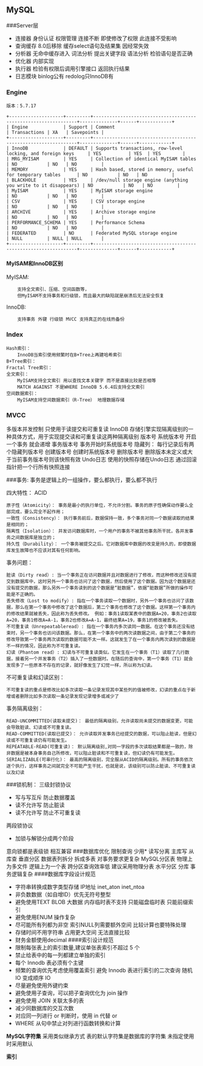 ## MySQL


###Server层


- 连接器 身份认证 权限管理 连接不断 即使修改了权限 此连接不受影响
- 查询缓存 8.0后移除 缓存select语句及结果集 因经常失效
- 分析器 无命中缓存进入 词法分析 提出关键字段 语法分析 检验语句是否正确
- 优化器 内部实现 
- 执行器 检验有权限后调用引擎接口 返回执行结果
- 日志模块 binlog公有 redolog只InnoDB有
### Engine
    版本：5.7.17
    
    +--------------------+---------+----------------------------------------------------------------+--------------+------+------------+
    | Engine             | Support | Comment                                                        | Transactions | XA   | Savepoints |
    +--------------------+---------+----------------------------------------------------------------+--------------+------+------------+
    | InnoDB             | DEFAULT | Supports transactions, row-level locking, and foreign keys     | YES          | YES  | YES        |
    | MRG_MYISAM         | YES     | Collection of identical MyISAM tables                          | NO           | NO   | NO         |
    | MEMORY             | YES     | Hash based, stored in memory, useful for temporary tables      | NO           | NO   | NO         |
    | BLACKHOLE          | YES     | /dev/null storage engine (anything you write to it disappears) | NO           | NO   | NO         |
    | MyISAM             | YES     | MyISAM storage engine                                          | NO           | NO   | NO         |
    | CSV                | YES     | CSV storage engine                                             | NO           | NO   | NO         |
    | ARCHIVE            | YES     | Archive storage engine                                         | NO           | NO   | NO         |
    | PERFORMANCE_SCHEMA | YES     | Performance Schema                                             | NO           | NO   | NO         |
    | FEDERATED          | NO      | Federated MySQL storage engine                                 | NULL         | NULL | NULL       |
    +--------------------+---------+----------------------------------------------------------------+--------------+------+------------+
    
#### MyISAM和InnoDB区别 
  
  MyISAM:
        
        支持全文索引、压缩、空间函数等，
        但MyISAM不支持事务和行级锁，而且最大的缺陷就是崩溃后无法安全恢复
  
  InnoDB:
  
        支持事务 外键 行级锁 MVCC 支持真正的在线热备份
  
### Index  
    
    Hash索引：
        InnoDB当索引使用频繁时在B+Tree上再建哈希索引
    B+Tree索引：
    Fractal Tree索引：
    全文索引：
        MyISAM支持全文索引 用以查找文本关键字 而不是直接比较是否相等
        MATCH AGAINST 不是WHERE InnoDB 5.6.4后支持全文索引
    空间数据索引：
        MyISAM支持空间数据索引（R-Tree） 地理数据存储


 
### MVCC

多版本并发控制
    只使用于读提交和可重复读
    InnoDB 存储引擎实现隔离级别的一种具体方式，用于实现提交读和可重复读这两种隔离级别
    版本号
        系统版本号 开启一个事务 就会递增
        事务版本号 事务开始时系统版本号
    隐藏列：    每行记录后有两个隐藏列版本号
        创建版本号 创建时系统版本号
        删除版本号 删除版本未定义或大于当前事务版本号则该快照有效
    Undo日志
        使用的快照存储在Undo日志 通过回滚指针把一个行所有快照连接
 
###事务: 
 事务是逻辑上的一组操作，要么都执行，要么都不执行
 
四大特性： ACID       
        
    原子性（Atomicity）： 事务是最小的执行单位，不允许分割。事务的原子性确保动作要么全部完成，要么完全不起作用；
    一致性（Consistency）： 执行事务前后，数据保持一致，多个事务对同一个数据读取的结果是相同的；
    隔离性（Isolation）： 并发访问数据库时，一个用户的事务不被其他事务所干扰，各并发事务之间数据库是独立的；
    持久性（Durability）： 一个事务被提交之后。它对数据库中数据的改变是持久的，即使数据库发生故障也不应该对其有任何影响。

事务问题：

    脏读（Dirty read）: 当一个事务正在访问数据并且对数据进行了修改，而这种修改还没有提交到数据库中，这时另外一个事务也访问了这个数据，然后使用了这个数据。因为这个数据是还没有提交的数据，那么另外一个事务读到的这个数据是“脏数据”，依据“脏数据”所做的操作可能是不正确的。
    丢失修改（Lost to modify）: 指在一个事务读取一个数据时，另外一个事务也访问了该数据，那么在第一个事务中修改了这个数据后，第二个事务也修改了这个数据。这样第一个事务内的修改结果就被丢失，因此称为丢失修改。 例如：事务1读取某表中的数据A=20，事务2也读取A=20，事务1修改A=A-1，事务2也修改A=A-1，最终结果A=19，事务1的修改被丢失。
    不可重复读（Unrepeatableread）: 指在一个事务内多次读同一数据。在这个事务还没有结束时，另一个事务也访问该数据。那么，在第一个事务中的两次读数据之间，由于第二个事务的修改导致第一个事务两次读取的数据可能不太一样。这就发生了在一个事务内两次读到的数据是不一样的情况，因此称为不可重复读。
    幻读（Phantom read）: 幻读与不可重复读类似。它发生在一个事务（T1）读取了几行数据，接着另一个并发事务（T2）插入了一些数据时。在随后的查询中，第一个事务（T1）就会发现多了一些原本不存在的记录，就好像发生了幻觉一样，所以称为幻读。

不可重复读和幻读区别：

    不可重复读的重点是修改比如多次读取一条记录发现其中某些列的值被修改，幻读的重点在于新增或者删除比如多次读取一条记录发现记录增多或减少了
  
事务隔离级别：

    READ-UNCOMMITTED(读取未提交)： 最低的隔离级别，允许读取尚未提交的数据变更，可能会导致脏读、幻读或不可重复读。
    READ-COMMITTED(读取已提交)： 允许读取并发事务已经提交的数据，可以阻止脏读，但是幻读或不可重复读仍有可能发生。
    REPEATABLE-READ(可重复读)： 默认隔离级别,对同一字段的多次读取结果都是一致的，除非数据是被本身事务自己所修改，可以阻止脏读和不可重复读，但幻读仍有可能发生。
    SERIALIZABLE(可串行化)： 最高的隔离级别，完全服从ACID的隔离级别。所有的事务依次逐个执行，这样事务之间就完全不可能产生干扰，也就是说，该级别可以防止脏读、不可重复读以及幻读
###锁机制：
  三级封锁协议
     
 - 写与写互斥 防止数据覆盖
 - 读不允许写 防止脏读
 - 读不允许写 防止不可重复读
    
  两段锁协议

 - 加锁与解锁分成两个阶段
 
 意向锁都是表级锁 相互兼容
###数据库优化
限制查询 少用*
读写分离 主库写 从库查
垂直分区 数据表列拆分 拆成多表 对事务要求更复杂
    MySQL分区表 物理上为多文件 逻辑上为一个表 跨分区查询效率低 建议采用物理分表
水平分区 分库 事务逻辑复杂
####数据库字段设计规范
- 字符串转换成数字类型存储 IP地址 inet_aton inet_ntoa 
- 非负数数据（如自增ID）优先无符号整型
- 避免使用TEXT BLOB 大数据 内存临时表不支持 只能磁盘临时表 只能前缀索引 
- 避免使用ENUM 操作复杂
- 尽可能所有列都为非空 索引NULL列需要额外空间 比较计算也要特殊处理
- 存储时间不用字符串 占用更大空间 无法直接比较
- 财务金额使用decimal
####索引设计规范
- 限制每张表上的索引数量,建议单张表索引不超过 5 个
- 禁止给表中的每一列都建立单独的索引
- 每个 Innodb 表必须有个主键
- 频繁的查询优先考虑使用覆盖索引 避免 Innodb 表进行索引的二次查询  随机 IO 变成顺序 IO 
- 尽量避免使用外键约束
- 避免使用子查询，可以把子查询优化为 join 操作
- 避免使用 JOIN 关联太多的表
- 减少同数据库的交互次数
- 对应同一列进行 or 判断时，使用 in 代替 or
- WHERE 从句中禁止对列进行函数转换和计算

**MySQL字符集**
采用类似继承方式 表的默认字符集是数据库的字符集 未指定使用时采用默认

**索引**